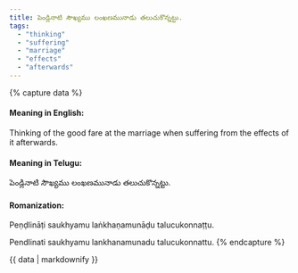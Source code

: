 ```yaml
---
title: పెండ్లినాటి సౌఖ్యము లంఖణమునాడు తలుచుకొన్నట్టు.
tags:
  - "thinking"
  - "suffering"
  - "marriage"
  - "effects"
  - "afterwards"
---
```


{% capture data %}
#### Meaning in English:
Thinking of the good fare at the marriage when suffering from the effects of it afterwards.

#### Meaning in Telugu:
పెండ్లినాటి సౌఖ్యము లంఖణమునాడు తలుచుకొన్నట్టు.

#### Romanization:
Peṇḍlināṭi saukhyamu laṅkhaṇamunāḍu talucukonnaṭṭu.

Pendlinati saukhyamu lankhanamunadu talucukonnattu.
{% endcapture %}

{{ data | markdownify }}

